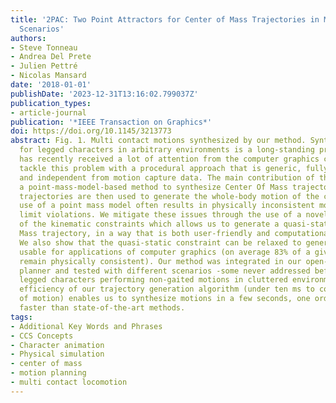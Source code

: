 ```yaml
---
title: '2PAC: Two Point Attractors for Center of Mass Trajectories in Multi Contact
  Scenarios'
authors:
- Steve Tonneau
- Andrea Del Prete
- Julien Pettré
- Nicolas Mansard
date: '2018-01-01'
publishDate: '2023-12-31T13:16:02.799037Z'
publication_types:
- article-journal
publication: '*IEEE Transaction on Graphics*'
doi: https://doi.org/10.1145/3213773
abstract: Fig. 1. Multi contact motions synthesized by our method. Synthesizing motions
  for legged characters in arbitrary environments is a long-standing problem that
  has recently received a lot of attention from the computer graphics community. We
  tackle this problem with a procedural approach that is generic, fully automatic
  and independent from motion capture data. The main contribution of this paper is
  a point-mass-model-based method to synthesize Center Of Mass trajectories. These
  trajectories are then used to generate the whole-body motion of the character. The
  use of a point mass model often results in physically inconsistent motions and joint
  limit violations. We mitigate these issues through the use of a novel formulation
  of the kinematic constraints which allows us to generate a quasi-static Center Of
  Mass trajectory, in a way that is both user-friendly and computationally efficient.
  We also show that the quasi-static constraint can be relaxed to generate motions
  usable for applications of computer graphics (on average 83% of a given trajectory
  remain physically consistent). Our method was integrated in our open-source contact
  planner and tested with different scenarios -some never addressed before-featuring
  legged characters performing non-gaited motions in cluttered environments. The computational
  efficiency of our trajectory generation algorithm (under ten ms to compute one second
  of motion) enables us to synthesize motions in a few seconds, one order of magnitude
  faster than state-of-the-art methods.
tags:
- Additional Key Words and Phrases
- CCS Concepts
- Character animation
- Physical simulation
- center of mass
- motion planning
- multi contact locomotion
---
```

